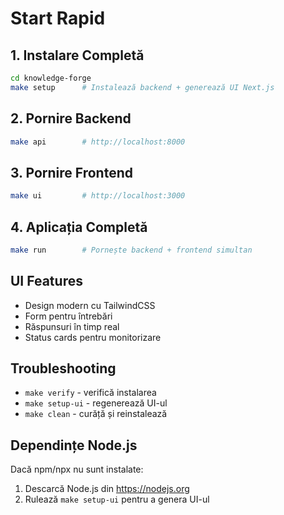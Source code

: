 # Start Rapid

## 1. Instalare Completă
```bash
cd knowledge-forge
make setup      # Instalează backend + generează UI Next.js
```

## 2. Pornire Backend
```bash
make api        # http://localhost:8000
```

## 3. Pornire Frontend
```bash
make ui         # http://localhost:3000
```

## 4. Aplicația Completă
```bash
make run        # Pornește backend + frontend simultan
```

## UI Features
- Design modern cu TailwindCSS
- Form pentru întrebări
- Răspunsuri în timp real
- Status cards pentru monitorizare

## Troubleshooting
- `make verify` - verifică instalarea
- `make setup-ui` - regenerează UI-ul
- `make clean` - curăță și reinstalează

## Dependințe Node.js
Dacă npm/npx nu sunt instalate:
1. Descarcă Node.js din https://nodejs.org
2. Rulează `make setup-ui` pentru a genera UI-ul
